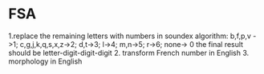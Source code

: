 # FSA
1.replace the remaining letters with numbers in soundex algorithm:
b,f,p,v ->1; c,g,j,k,q,s,x,z->2; d,t->3; l->4; m,n->5; r->6; none-> 0
the final result should be letter-digit-digit-digit
2. transform French number in English
3. morphology in English
